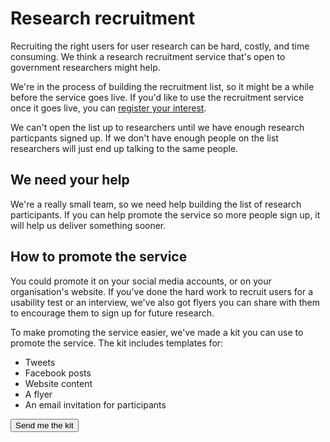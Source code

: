 # Research recruitment

Recruiting the right users for user research can be hard, costly, and time consuming. We think a research recruitment service that's open to government researchers might help. 

We're in the process of building the recruitment list, so it might be a while before the service goes live. If you'd like to use the recruitment service once it goes live, you can [register your interest](https://forms.gle/UFhcuZURNnW6KCjB7). 


We can't open the list up to researchers until we have enough research particpants signed up. If we don't have enough people on the list researchers will just end up talking to the same people. 


## We need your help

We're a really small team, so we need help building the list of research participants. If you can help promote the service so more people sign up, it will help us deliver something sooner. 

## How to promote the service

You could promote it on your social media accounts, or on your organisation's website. If you've done the hard work to recruit users for a usability test or an interview, we've also got flyers you can share with them to encourage them to sign up for future research.

To make promoting the service easier, we've made a kit you can use to promote the service. The kit includes templates for:

- Tweets
- Facebook posts
- Website content
- A flyer
- An email invitation for participants


<p>
<a href="mailto:digital@finance.nsw.gov.au?subject=Please send me the research recruitment kit">
<button class="au-btn">Send me the kit</button>
</a>	
</p>
